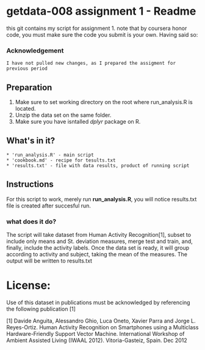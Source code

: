 # getdata-008 assignment 1 - Readme
this git contains my script for assignment 1.
note that by coursera honor code, you must make sure the code you submit is your own. Having said so:
### Acknowledgement
	I have not pulled new changes, as I prepared the assigment for previous period
## Preparation

1. Make sure to set working directory on the root where run_analysis.R is located.
2. Unzip the data set on the same folder.
3. Make sure you have isntalled *dplyr* package on R.

## What's in it?
	* 'run_analysis.R' - main script
	* 'cookbook.md' - recipe for tesults.txt 
	* 'results.txt' - file with data results, product of running script
	
## Instructions

For this script to work, merely run **run_analysis.R**, you will notice results.txt file is created after succesful run.

### what does it do?

The script will take dataset from Human Activity Recognition[1], subset to include only means and St. deviation measures, merge test and train, and, finally, include the activity labels.
Once the data set is ready, it will group according to activity and subject, taking the mean of the measures.
The output will be written to results.txt

 

License:
========
Use of this dataset in publications must be acknowledged by referencing the following publication [1] 

[1] Davide Anguita, Alessandro Ghio, Luca Oneto, Xavier Parra and Jorge L. Reyes-Ortiz. Human Activity Recognition on Smartphones using a Multiclass Hardware-Friendly Support Vector Machine. International Workshop of Ambient Assisted Living (IWAAL 2012). Vitoria-Gasteiz, Spain. Dec 2012


